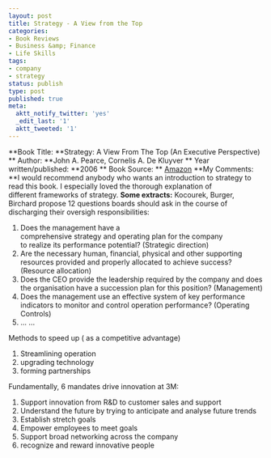 ```yaml
---
layout: post
title: Strategy - A View from the Top
categories:
- Book Reviews
- Business &amp; Finance
- Life Skills
tags:
- company
- strategy
status: publish
type: post
published: true
meta:
  aktt_notify_twitter: 'yes'
  _edit_last: '1'
  aktt_tweeted: '1'
---
```

**Book Title: **Strategy: A View From The Top (An Executive Perspective) ** Author: **John A. Pearce, Cornelis A. De Kluyver ** Year written/published: **2006 ** Book Source: ** [Amazon](http://www.amazon.com/Strategy-View-Top-Executive-Perspective/dp/0131861360) **My Comments: **I would recommend anybody who wants an introduction to strategy to read this book. I especially loved the thorough explanation of different frameworks of strategy. **Some extracts:** Kocourek, Burger, Birchard propose 12 questions boards should ask in the course of discharging their oversigh responsibilities:
1. Does the management have a comprehensive strategy and operating plan for the company to realize its performance potential? (Strategic direction)
2. Are the necessary human, financial, physical and other supporting resources provided and properly allocated to achieve success? (Resource allocation)
3. Does the CEO provide the leadership required by the company and does the organisation have a succession plan for this position? (Management)
4. Does the management use an effective system of key performance indicators to monitor and control operation performance? (Operating Controls)
5. ... ...

Methods to speed up ( as a competitive advantage)
1. Streamlining operation
2. upgrading technology
3. forming partnerships

Fundamentally, 6 mandates drive innovation at 3M:
1. Support innovation from R&D to customer sales and support
2. Understand the future by trying to anticipate and analyse future trends
3. Establish stretch goals
4. Empower employees to meet goals
5. Support broad networking across the company
6. recognize and reward innovative people
